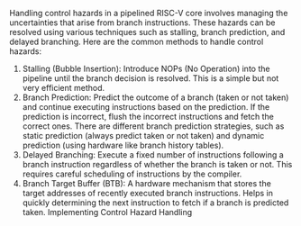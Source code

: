 Handling control hazards in a pipelined RISC-V core involves managing the uncertainties that arise from branch instructions. 
These hazards can be resolved using various techniques such as stalling, branch prediction, and delayed branching. Here are the common methods to handle control hazards:

1. Stalling (Bubble Insertion):
Introduce NOPs (No Operation) into the pipeline until the branch decision is resolved.
This is a simple but not very efficient method.
2. Branch Prediction:
Predict the outcome of a branch (taken or not taken) and continue executing instructions based on the prediction.
If the prediction is incorrect, flush the incorrect instructions and fetch the correct ones.
There are different branch prediction strategies, such as static prediction (always predict taken or not taken) and dynamic prediction (using hardware like branch history tables).
3. Delayed Branching:
Execute a fixed number of instructions following a branch instruction regardless of whether the branch is taken or not.
This requires careful scheduling of instructions by the compiler.
4. Branch Target Buffer (BTB):
A hardware mechanism that stores the target addresses of recently executed branch instructions.
Helps in quickly determining the next instruction to fetch if a branch is predicted taken.
Implementing Control Hazard Handling
